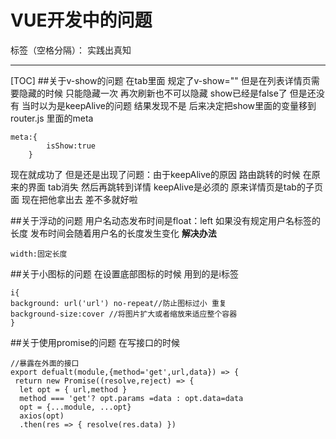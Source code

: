 ﻿# VUE开发中的问题

标签（空格分隔）： 实践出真知

---

[TOC]
##关于v-show的问题
在tab里面 规定了v-show="" 但是在列表详情页需要隐藏的时候 只能隐藏一次 再次刷新也不可以隐藏 show已经是false了 但是还没有
当时以为是keepAlive的问题 结果发现不是
后来决定把show里面的变量移到router.js 里面的meta
```
meta:{ 
        isShow:true
    }
```
现在就成功了 但是还是出现了问题：由于keepAlive的原因 路由跳转的时候 在原来的界面 tab消失 然后再跳转到详情
keepAlive是必须的 原来详情页是tab的子页面 现在把他拿出去 差不多就好啦

##关于浮动的问题
用户名动态发布时间是float：left 如果没有规定用户名标签的长度 发布时间会随着用户名的长度发生变化 
**解决办法**
```
width:固定长度
```

##关于小图标的问题
在设置底部图标的时候 用到的是i标签 
```
i{
background: url('url') no-repeat//防止图标过小 重复
background-size:cover //将图片扩大或者缩放来适应整个容器 
}
```
##关于使用promise的问题
在写接口的时候
```
//暴露在外面的接口
export defualt(module,{method='get',url,data}) => {
 return new Promise((resolve,reject) => {
  let opt = { url,method }
  method === 'get'? opt.params =data : opt.data=data
  opt = {...module, ...opt}
  axios(opt)
  .then(res => { resolve(res.data) })
```